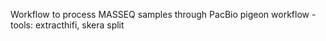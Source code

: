 Workflow to process MASSEQ samples through PacBio pigeon workflow - tools: extracthifi, skera split
